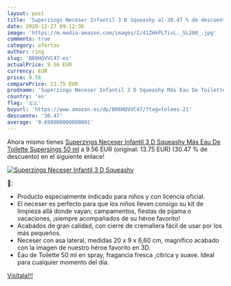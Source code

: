 ```yaml
---
layout: post
title: 'Superzings Neceser Infantil 3 D Squeashy al 30.47 % de descuento'
date: 2020-12-27 09:12:36
image: 'https://m.media-amazon.com/images/I/41ZHkPLTivL._SL200_.jpg'
comments: true
category: ofertas
author: ring
slug: 'B08HQVVC47-es'
actualPrice: 9.56 EUR
currency: EUR
price: 9.56
comparePrice: 13.75 EUR
prodname: 'Superzings Neceser Infantil 3 D Squeashy Más Eau De Toilette Supersings 50 ml'
country: 'es'
flag: '🇪🇸'
buyurl: 'https://www.amazon.es/dp/B08HQVVC47/?tag=tolees-21'
descuento: '30.47'
average: '9.690000000000001'
---
```


Ahora mismo tienes [Superzings Neceser Infantil 3 D Squeashy Más Eau De Toilette Supersings 50 ml](https://www.amazon.es/dp/B08HQVVC47/?tag=tolees-21) a 9.56 EUR (original: 13.75 EUR) (30.47 %  de descuento) en el siguiente enlace!

[![Superzings Neceser Infantil 3 D Squeashy](https://m.media-amazon.com/images/I/41ZHkPLTivL._SL200_.jpg)](https://www.amazon.es/dp/B08HQVVC47/?tag=tolees-21)

🔎:

- Producto especialmente indicado para niños y con licencia oficial.
- El neceser es perfecto para que los niños lleven consigo su kit de limpieza allá donde vayan; campamentos, fiestas de pijama o vacaciones, ¡siempre acompañados de su héroe favorito!
- Acabados de gran calidad, con cierre de cremallera fácil de usar por los más pequeños.
- Neceser con asa lateral, medidas 20 x 9 x 6,60 cm, magnífico acabado con la imagen de nuestro héroe favorito en 3D.
- Eau de Toilette 50 ml en spray, fragancia fresca ,cítrica y suave. Ideal para cualquier momento del día.

[Visítala!!!](https://www.amazon.es/dp/B08HQVVC47/?tag=tolees-21)

